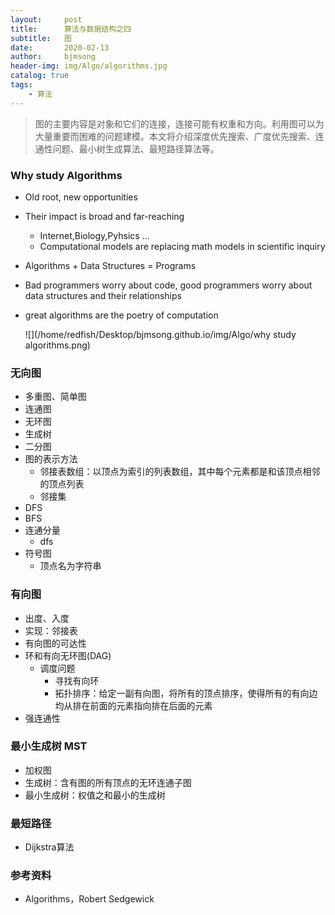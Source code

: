 ```yaml
---
layout:     post
title:      算法与数据结构之四
subtitle:   图
date:       2020-02-13
author:     bjmsong
header-img: img/Algo/algorithms.jpg
catalog: true
tags:
    - 算法
---
```

>图的主要内容是对象和它们的连接，连接可能有权重和方向。利用图可以为大量重要而困难的问题建模。本文将介绍深度优先搜索、广度优先搜索、连通性问题、最小树生成算法、最短路径算法等。

### Why study Algorithms

- Old root, new opportunities

- Their impact is broad and far-reaching

  - Internet,Biology,Pyhsics ...
  - Computational models are replacing math models in scientific inquiry

- Algorithms + Data Structures = Programs

- Bad programmers worry about code, good programmers worry about data structures and their relationships

- great algorithms are the poetry of computation

  ![](/home/redfish/Desktop/bjmsong.github.io/img/Algo/why study algorithms.png)



### 无向图

- 多重图、简单图
- 连通图
- 无环图
- 生成树
- 二分图
- 图的表示方法
    - 邻接表数组：以顶点为索引的列表数组，其中每个元素都是和该顶点相邻的顶点列表
    - 邻接集
- DFS 
- BFS
- 连通分量
    - dfs
- 符号图 
    - 顶点名为字符串



### 有向图

- 出度、入度
- 实现：邻接表
- 有向图的可达性
- 环和有向无环图(DAG)
    - 调度问题
        - 寻找有向环
        - 拓扑排序：给定一副有向图，将所有的顶点排序，使得所有的有向边均从排在前面的元素指向排在后面的元素
- 强连通性



### 最小生成树 MST

- 加权图
- 生成树：含有图的所有顶点的无环连通子图
- 最小生成树：权值之和最小的生成树



### 最短路径

- Dijkstra算法



### 参考资料

- Algorithms，Robert Sedgewick

  
